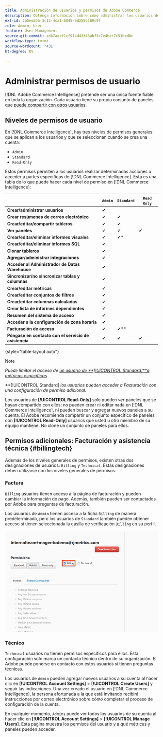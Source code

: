 ```yaml
---
title: Administración de usuarios y permisos de Adobe Commerce
description: Obtenga información sobre cómo administrar los usuarios de Commerce Intelligence.
exl-id: 2a5eeabb-3c13-4ca1-b845-ed255b389c9f
role: Admin, User
feature: User Management
source-git-commit: adb7aaef1cf914d43348abf5c7e4bec7c51bed0c
workflow-type: tm+mt
source-wordcount: '431'
ht-degree: 0%

---
```


# Administrar permisos de usuario

[!DNL Adobe Commerce Intelligence] pretende ser una única fuente fiable en toda la organización. Cada usuario tiene su propio conjunto de paneles que [puede compartir con otros usuarios](../../data-user/dashboards/share-dashboard-with-users.md).

## Niveles de permisos de usuario

En [!DNL Commerce Intelligence], hay tres niveles de permisos generales que se aplican a los usuarios y que se seleccionan cuando se crea una cuenta:

* `Admin`
* `Standard`
* `Read-Only`

Estos permisos permiten a los usuarios realizar determinadas acciones o acceder a partes específicas de [!DNL Commerce Intelligence]. Esta es una tabla de lo que puede hacer cada nivel de permiso en [!DNL Commerce Intelligence]:

|   | `Admin` | `Standard` | `Read Only` |
| -----|-----|-----|----|
| **Crear/administrar usuarios** | ✔ |   |   |
| **Crear resúmenes de correo electrónico** | ✔ | ✔ |   |
| **Crear/editar/compartir tableros** | ✔ | ✔ |   |
| **Ver paneles** | ✔ | ✔ | ✔ |
| **Crear/editar/eliminar informes visuales** | ✔ | ✔* |   |
| **Crear/editar/eliminar informes SQL** | ✔ |  |   |
| **Clonar tableros** | ✔ |   |   |
| **Agregar/administrar integraciones** | ✔ |   |   |
| **Acceder al Administrador de Datas Warehouse** | ✔ |   |   |
| **Sincronizar/no sincronizar tablas y columnas** | ✔ |   |   |
| **Crear/editar métricas** | ✔ |   |   |
| **Crear/editar conjuntos de filtros** | ✔ |   |   |
| **Crear/editar columnas calculadas** | ✔ |   |   |
| **Crear lista de informes dependientes** | ✔ |   |   |
| **Resumen del sistema de acceso** | ✔ |   |   |
| **Acceder a la configuración de zona horaria** | ✔ |   |   |
| **Facturación de acceso** | ✔ | ✔** |   |
| **Póngase en contacto con el servicio de asistencia** | ✔ | ✔ | ✔ |

{style="table-layout:auto"}

>[!NOTE]
>
>_Puede limitar el acceso de [un usuario de **[!UICONTROL Standard]**a métricas específicas](../../administrator/user-management/restrict-metric-access.md)._
>
>**[!UICONTROL Standard] _los usuarios pueden acceder a Facturación con una configuración de permiso adicional._
>
>Los usuarios de **[!UICONTROL Read-Only]** solo pueden _ver_ paneles que se hayan compartido con ellos; no pueden crear ni editar nada en [!DNL Commerce Intelligence], ni pueden buscar y agregar nuevos paneles a su cuenta. El Adobe recomienda compartir un conjunto específico de paneles con **[!UICONTROL Read-Only]** usuarios que usted u otro miembro de su equipo mantiene. No clone un conjunto de paneles para ellos.

## Permisos adicionales: Facturación y asistencia técnica {#billingtech}

Además de los niveles generales de permisos, existen otras dos designaciones de usuarios: `Billing` y `Technical`. Estas designaciones deben utilizarse con los niveles generales de permisos.

### Factura

`Billing` usuarios tienen acceso a la página de facturación y pueden cambiar la información de pago. Además, también pueden ser contactados por Adobe para preguntas de facturación.

Los usuarios de `Admin` tienen acceso a la ficha `Billing` de manera predeterminada, pero los usuarios de `Standard` también pueden obtener acceso si tienen seleccionada la casilla de verificación `Billing` en su perfil.

![facturación](../../assets/billing.png)<!--{: width="550" height="363"}-->

### Técnico

`Technical` usuarios no tienen permisos específicos para ellos. Esta configuración solo marca un contacto técnico dentro de su organización. El Adobe puede ponerse en contacto con estos usuarios si tienen preguntas técnicas.

Los usuarios de `Admin` pueden agregar nuevos usuarios a su cuenta al hacer clic en **[!UICONTROL Account Settings]** > **[!UICONTROL Create Users]** y seguir las indicaciones. Una vez creado el usuario en [!DNL Commerce Intelligence], la persona afortunada a la que está invitando recibirá instrucciones por correo electrónico sobre cómo completar el proceso de configuración de la cuenta.

En cualquier momento, `Admins` puede ver todos los usuarios de su cuenta al hacer clic en **[!UICONTROL Account Settings]** > **[!UICONTROL Manage Users]**. Esta página muestra los permisos del usuario y a qué métricas y paneles pueden acceder.
